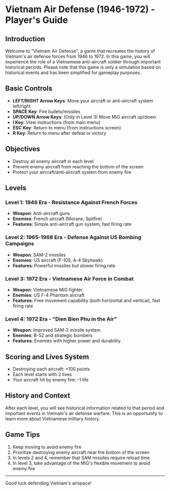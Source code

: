 # Vietnam Air Defense (1946-1972) - Player's Guide

## Introduction
Welcome to "Vietnam Air Defense", a game that recreates the history of Vietnam's air defense forces from 1946 to 1972. In this game, you will experience the role of a Vietnamese anti-aircraft soldier through important historical periods. Please note that this game is only a simulation based on historical events and has been simplified for gameplay purposes.

## Basic Controls
- **LEFT/RIGHT Arrow Keys**: Move your aircraft or anti-aircraft system left/right
- **SPACE Key**: Fire bullets/missiles
- **UP/DOWN Arrow Keys**: (Only in Level 3) Move MiG aircraft up/down
- **I Key**: View instructions (from main menu)
- **ESC Key**: Return to menu (from instructions screen)
- **R Key**: Return to menu after defeat or victory

## Objectives
- Destroy all enemy aircraft in each level
- Prevent enemy aircraft from reaching the bottom of the screen
- Protect your aircraft/anti-aircraft system from enemy fire

## Levels

### Level 1: 1946 Era - Resistance Against French Forces
- **Weapon**: Anti-aircraft guns
- **Enemies**: French aircraft (Morane, Spitfire)
- **Features**: Simple anti-aircraft gun system, fast firing rate

### Level 2: 1965-1968 Era - Defense Against US Bombing Campaigns
- **Weapon**: SAM-2 missiles
- **Enemies**: US aircraft (F-105, A-4 Skyhawk)
- **Features**: Powerful missiles but slower firing rate

### Level 3: 1972 Era - Vietnamese Air Force in Combat
- **Weapon**: Vietnamese MiG fighter
- **Enemies**: US F-4 Phantom aircraft
- **Features**: Free movement capability (both horizontal and vertical), fast firing rate

### Level 4: 1972 Era - "Dien Bien Phu in the Air"
- **Weapon**: Improved SAM-2 missile system
- **Enemies**: B-52 and strategic bombers
- **Features**: Enemies with higher power and durability

## Scoring and Lives System
- Destroying each aircraft: +100 points
- Each level starts with 2 lives
- Your aircraft hit by enemy fire: -1 life

## History and Context
After each level, you will see historical information related to that period and important events in Vietnam's air defense warfare. This is an opportunity to learn more about Vietnamese military history.

## Game Tips
1. Keep moving to avoid enemy fire
2. Prioritize destroying enemy aircraft near the bottom of the screen
3. In levels 2 and 4, remember that SAM missiles require reload time
4. In level 3, take advantage of the MiG's flexible movement to avoid enemy fire

---

Good luck defending Vietnam's airspace!
